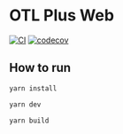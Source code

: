 # OTL Plus Web

[![CI](https://github.com/sparcs-kaist/otlplus-web/actions/workflows/ci.yml/badge.svg)](https://github.com/sparcs-kaist/otlplus-web/actions/workflows/ci.yml)
[![codecov](https://codecov.io/gh/sparcs-kaist/otlplus-web/graph/badge.svg?token=DtyTDmVjTL)](https://codecov.io/gh/sparcs-kaist/otlplus-web)

## How to run

```sh
yarn install
```

```sh
yarn dev
```

```sh
yarn build
```
